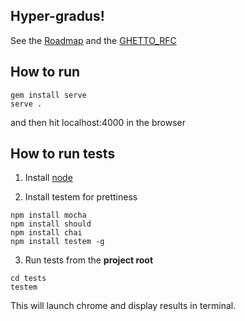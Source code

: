 ## Hyper-gradus!

See the [Roadmap](ROADMAP.md) and the [GHETTO_RFC](GHETTO_RFC.md)

## How to run

```
gem install serve
serve .
```
and then hit localhost:4000 in the browser

## How to run tests

1) Install [node](http://nodejs.org)

2) Install testem for prettiness 

```
npm install mocha 
npm install should
npm install chai
npm install testem -g
```

3) Run tests from the **project root**

```
cd tests
testem
```

This will launch chrome and display results in terminal.

